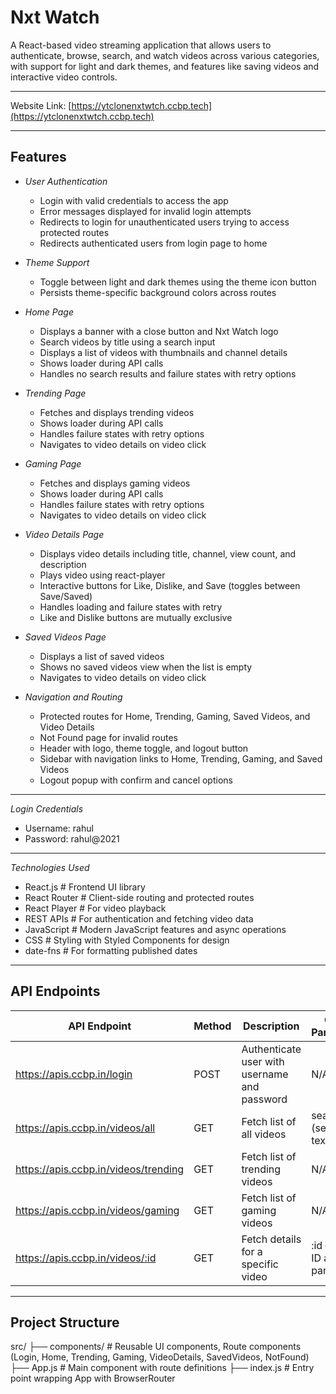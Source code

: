 # Nxt Watch

A React-based video streaming application that allows users to authenticate, browse, search, and watch videos across various categories, with support for light and dark themes, and features like saving videos and interactive video controls.

---

Website Link: [https://ytclonenxtwtch.ccbp.tech](https://ytclonenxtwtch.ccbp.tech)

---

## Features

- *User Authentication*
  - Login with valid credentials to access the app
  - Error messages displayed for invalid login attempts
  - Redirects to login for unauthenticated users trying to access protected routes
  - Redirects authenticated users from login page to home

- *Theme Support*
  - Toggle between light and dark themes using the theme icon button
  - Persists theme-specific background colors across routes

- *Home Page*
  - Displays a banner with a close button and Nxt Watch logo
  - Search videos by title using a search input
  - Displays a list of videos with thumbnails and channel details
  - Shows loader during API calls
  - Handles no search results and failure states with retry options

- *Trending Page*
  - Fetches and displays trending videos
  - Shows loader during API calls
  - Handles failure states with retry options
  - Navigates to video details on video click

- *Gaming Page*
  - Fetches and displays gaming videos
  - Shows loader during API calls
  - Handles failure states with retry options
  - Navigates to video details on video click

- *Video Details Page*
  - Displays video details including title, channel, view count, and description
  - Plays video using react-player
  - Interactive buttons for Like, Dislike, and Save (toggles between Save/Saved)
  - Handles loading and failure states with retry
  - Like and Dislike buttons are mutually exclusive

- *Saved Videos Page*
  - Displays a list of saved videos
  - Shows no saved videos view when the list is empty
  - Navigates to video details on video click

- *Navigation and Routing*
  - Protected routes for Home, Trending, Gaming, Saved Videos, and Video Details
  - Not Found page for invalid routes
  - Header with logo, theme toggle, and logout button
  - Sidebar with navigation links to Home, Trending, Gaming, and Saved Videos
  - Logout popup with confirm and cancel options

---

*Login Credentials*

- Username: rahul
- Password: rahul@2021

---

*Technologies Used*

- React.js                  # Frontend UI library
- React Router             # Client-side routing and protected routes
- React Player             # For video playback
- REST APIs                # For authentication and fetching video data
- JavaScript               # Modern JavaScript features and async operations
- CSS                      # Styling with Styled Components for design
- date-fns                 # For formatting published dates

---

## API Endpoints

| API Endpoint                               | Method | Description                                    | Query Parameters                           |
|--------------------------------------------|--------|-----------------------------------------------|--------------------------------------------|
| https://apis.ccbp.in/login               | POST   | Authenticate user with username and password  | N/A                                        |
| https://apis.ccbp.in/videos/all          | GET    | Fetch list of all videos                      | search (search text)                     |
| https://apis.ccbp.in/videos/trending     | GET    | Fetch list of trending videos                 | N/A                                        |
| https://apis.ccbp.in/videos/gaming       | GET    | Fetch list of gaming videos                   | N/A                                        |
| https://apis.ccbp.in/videos/:id          | GET    | Fetch details for a specific video            | :id — Video ID as path parameter         |

---

## Project Structure

src/
├── components/     # Reusable UI components, Route components (Login, Home, Trending, Gaming, VideoDetails, SavedVideos, NotFound)
├── App.js          # Main component with route definitions
├── index.js        # Entry point wrapping App with BrowserRouter
